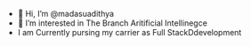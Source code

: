 - 👋 Hi, I’m @madasuadithya
- 👀 I’m interested in The Branch Aritificial Intellinegce
- I am Currently pursing my carrier as Full StackDdevelopment 

<!---
madasuadithya/madasuadithya is a ✨ special ✨ repository because its `README.md` (this file) appears on your GitHub profile.
You can click the Preview link to take a look at your changes.
--->
